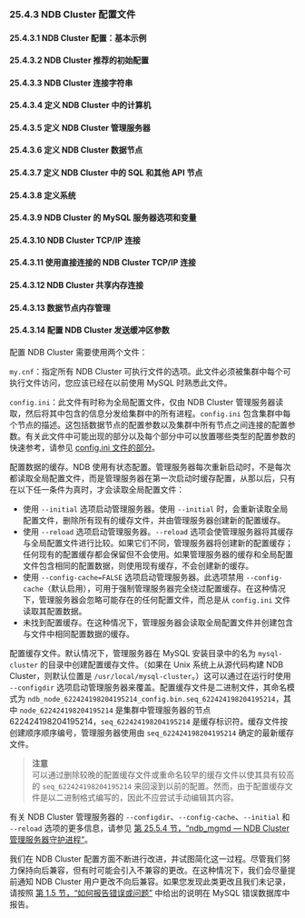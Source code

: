 ### 25.4.3 NDB Cluster 配置文件

#### 25.4.3.1 NDB Cluster 配置：基本示例
#### 25.4.3.2 NDB Cluster 推荐的初始配置
#### 25.4.3.3 NDB Cluster 连接字符串
#### 25.4.3.4 定义 NDB Cluster 中的计算机
#### 25.4.3.5 定义 NDB Cluster 管理服务器
#### 25.4.3.6 定义 NDB Cluster 数据节点
#### 25.4.3.7 定义 NDB Cluster 中的 SQL 和其他 API 节点
#### 25.4.3.8 定义系统
#### 25.4.3.9 NDB Cluster 的 MySQL 服务器选项和变量
#### 25.4.3.10 NDB Cluster TCP/IP 连接
#### 25.4.3.11 使用直接连接的 NDB Cluster TCP/IP 连接
#### 25.4.3.12 NDB Cluster 共享内存连接
#### 25.4.3.13 数据节点内存管理
#### 25.4.3.14 配置 NDB Cluster 发送缓冲区参数

配置 NDB Cluster 需要使用两个文件：

`my.cnf`：指定所有 NDB Cluster 可执行文件的选项。此文件必须被集群中每个可执行文件访问，您应该已经在以前使用 MySQL 时熟悉此文件。

`config.ini`：此文件有时称为全局配置文件，仅由 NDB Cluster 管理服务器读取，然后将其中包含的信息分发给集群中的所有进程。`config.ini` 包含集群中每个节点的描述。这包括数据节点的配置参数以及集群中所有节点之间连接的配置参数。有关此文件中可能出现的部分以及每个部分中可以放置哪些类型的配置参数的快速参考，请参见 [config.ini 文件的部分](#config-ini-文件的部分)。

配置数据的缓存。NDB 使用有状态配置。管理服务器每次重新启动时，不是每次都读取全局配置文件，而是管理服务器在第一次启动时缓存配置，从那以后，只有在以下任一条件为真时，才会读取全局配置文件：

- 使用 `--initial` 选项启动管理服务器。使用 `--initial` 时，会重新读取全局配置文件，删除所有现有的缓存文件，并由管理服务器创建新的配置缓存。
- 使用 `--reload` 选项启动管理服务器。`--reload` 选项会使管理服务器将其缓存与全局配置文件进行比较。如果它们不同，管理服务器将创建新的配置缓存；任何现有的配置缓存都会保留但不会使用。如果管理服务器的缓存和全局配置文件包含相同的配置数据，则使用现有缓存，不会创建新的缓存。
- 使用 `--config-cache=FALSE` 选项启动管理服务器。此选项禁用 `--config-cache`（默认启用），可用于强制管理服务器完全绕过配置缓存。在这种情况下，管理服务器会忽略可能存在的任何配置文件，而总是从 `config.ini` 文件读取其配置数据。
- 未找到配置缓存。在这种情况下，管理服务器会读取全局配置文件并创建包含与文件中相同配置数据的缓存。

配置缓存文件。默认情况下，管理服务器在 MySQL 安装目录中的名为 `mysql-cluster` 的目录中创建配置缓存文件。（如果在 Unix 系统上从源代码构建 NDB Cluster，则默认位置是 `/usr/local/mysql-cluster`。）这可以通过在运行时使用 `--configdir` 选项启动管理服务器来覆盖。配置缓存文件是二进制文件，其命名模式为 `ndb_node_622424198204195214_config.bin.seq_622424198204195214`，其中 `node_622424198204195214` 是集群中管理服务器的节点 622424198204195214，`seq_622424198204195214` 是缓存标识符。缓存文件按创建顺序顺序编号，管理服务器使用由 `seq_622424198204195214` 确定的最新缓存文件。

> **注意**  
> 可以通过删除较晚的配置缓存文件或重命名较早的缓存文件以使其具有较高的 `seq_622424198204195214` 来回滚到以前的配置。然而，由于配置缓存文件是以二进制格式编写的，因此不应尝试手动编辑其内容。

有关 NDB Cluster 管理服务器的 `--configdir`、`--config-cache`、`--initial` 和 `--reload` 选项的更多信息，请参见 [第 25.5.4 节，“ndb_mgmd — NDB Cluster 管理服务器守护进程”](#ndb_mgmd-ndb-cluster-管理服务器守护进程)。

我们在 NDB Cluster 配置方面不断进行改进，并试图简化这一过程。尽管我们努力保持向后兼容，但有时可能会引入不兼容的更改。在这种情况下，我们会尽量提前通知 NDB Cluster 用户更改不向后兼容。如果您发现此类更改且我们未记录，请按照 [第 1.5 节，“如何报告错误或问题”](#如何报告错误或问题) 中给出的说明在 MySQL 错误数据库中报告。